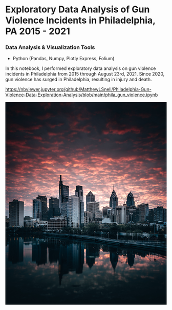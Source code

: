 # Exploratory Data Analysis of Gun Violence Incidents in Philadelphia, PA 2015 - 2021

### Data Analysis & Visualization Tools
+ Python (Pandas, Numpy, Plotly Express, Folium)

In this notebook, I performed exploratory data analysis on gun violence incidents in Philadelphia from 2015 through August 23rd, 2021.  Since 2020, gun violence has surged in Philadelphia, resulting in injury and death.  

https://nbviewer.jupyter.org/github/MatthewLSnell/Philadelphia-Gun-Violence-Data-Exploration-Analysis/blob/main/phila_gun_violence.ipynb

![Philadelphia](https://github.com/MatthewLSnell/Philadelphia-Gun-Violence-Data-Exploration-Analysis/blob/main/Philadelphia.png)
